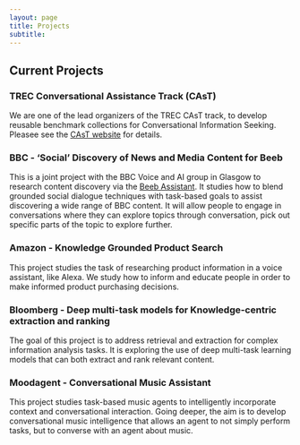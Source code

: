 ```yaml
---
layout: page
title: Projects
subtitle: 
---
```


## Current Projects

### TREC Conversational Assistance Track (CAsT)
We are one of the lead organizers of the TREC CAsT track, to develop reusable benchmark collections for Conversational Information Seeking. Pleasee see the [CAsT website](https://treccast.ai) for details. 

### BBC - ‘Social’ Discovery of News and Media Content for Beeb
This is a joint project with the BBC Voice and AI group in Glasgow to research content discovery via the [Beeb Assistant](https://www.bbc.co.uk/news/technology-52891155). 
It studies how to blend grounded social dialogue techniques with task-based goals to assist discovering a wide range of BBC content. It will allow people to engage in conversations where they can explore topics through conversation, 
pick out specific parts of the topic to explore further.

### Amazon - Knowledge Grounded Product Search
This project studies the task of researching product information in a voice assistant, like Alexa. We study how to inform and educate people in order to make informed product purchasing decisions.  

### Bloomberg - Deep multi-task models for Knowledge-centric extraction and ranking
The goal of this project is to address retrieval and extraction for complex information analysis tasks. It is exploring the use of deep multi-task learning models that can both extract and rank relevant content. 

### Moodagent - Conversational Music Assistant
This project studies task-based music agents to intelligently incorporate context and conversational interaction. Going deeper, the aim is to develop conversational music intelligence that allows an agent to not simply perform tasks, but to converse with an agent about music. 
